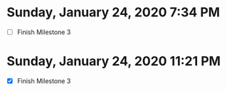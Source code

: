 # Sunday, January 24, 2020 7:34 PM
- [ ] Finish Milestone 3
# Sunday, January 24, 2020 11:21 PM
- [x] Finish Milestone 3